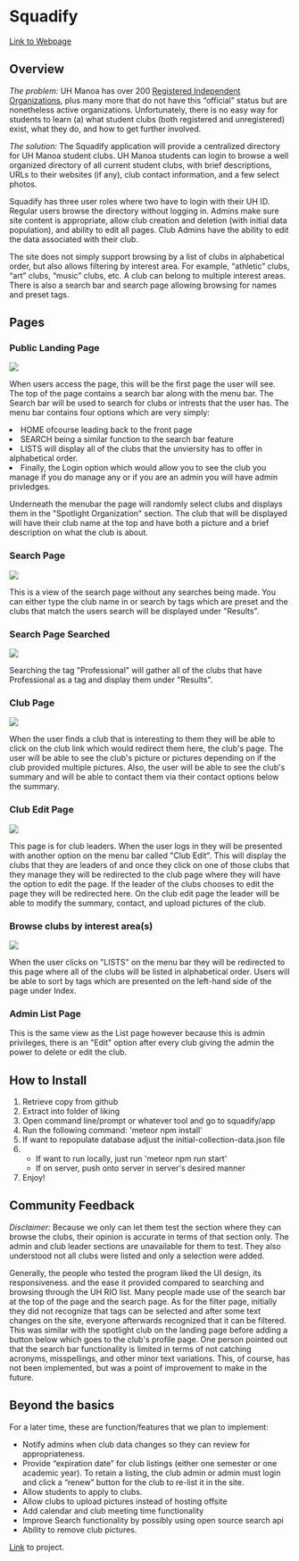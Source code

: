 <div class="container">
  <h1 id="project-club-hub">Squadify</h1>
  <a href="http://squadify.meteorapp.com/">Link to Webpage</a>

<h2 id="overview">Overview</h2>

<p><em>The problem:</em> UH Manoa has over 200 <a href="http://www.manoa.hawaii.edu/studentlife/studentorg/rio.php">Registered Independent Organizations</a>, plus many more that do not have this “official” status but are nonetheless active organizations.  Unfortunately, there is no easy way for students to learn (a) what student clubs (both registered and unregistered) exist, what they do, and how to get further involved.</p>

<p><em>The solution:</em> The Squadify application will provide a centralized directory for UH Manoa student clubs. UH Manoa students can login to browse a well organized directory of all current student clubs, with brief descriptions, URLs to their websites (if any), club contact information, and a few select photos.</p>

<p>Squadify has three user roles where two have to login with their UH ID. Regular users browse the directory without logging in. Admins make sure site content is appropriate, allow club creation and deletion (with initial data population), and ability to edit all pages. Club Admins have the ability to edit the data associated with their club.</p>

<p>The site does not simply support browsing by a list of clubs in alphabetical order, but also allows filtering by interest area. For example, “athletic” clubs, “art” clubs, “music” clubs, etc.  A club can belong to multiple interest areas. There is also a search bar and search page allowing browsing for names and preset tags.</p>


<h2 id="mockup-page-ideas">Pages</h2>

<h3>Public Landing Page</h3>
<img src="/images/landing.png">
<p>
  When users access the page, this will be the first page the user will see. The top of the page contains a search bar along with the menu bar. The Search bar will be used to search for clubs or intrests that the user has. The menu bar contains four options which are very simply: <li>HOME ofcourse leading back to the front page</li>
  <li>SEARCH being a similar function to the search bar feature</li><li>LISTS will display all of the clubs that the unviersity has to offer in alphabetical order.</li> <li> Finally, the Login option which would allow you to see the club you manage if you do manage any or if you are an admin you will have admin privledges.</li></p><p> Underneath the menubar the page will randomly select clubs and displays them in the "Spotlight Organization" section. The club that will be displayed will have their club name at the top and have both a picture and a brief description on what the club is about.
</p>

  
<h3>Search Page</h3>
<img src="/images/search.png">
<p>This is a view of the search page without any searches being made. You can either type the club name in or search by tags which are preset and the clubs that match the users search will be displayed under "Results".</p>

<h3>Search Page Searched</h3>
<img src="/images/search2.png">
<p>Searching the tag "Professional" will gather all of the clubs that have Professional as a tag and display them under "Results".</p>
  
<h3>Club Page</h3>
<img src="/images/club-page.png">
<p>When the user finds a club that is interesting to them they will be able to click on the club link which would redirect them here, the club's page. The user will be able to see the club's picture or pictures depending on if the club provided multiple pictures. Also, the user will be able to see the club's summary and will be able to contact them via their contact options below the summary.</p>
  
<h3>Club Edit Page</h3>
<img src="/images/club-edit.png">
<p>This page is for club leaders. When the user logs in they will be presented with another option on the menu bar called "Club Edit". This will display the clubs that they are leaders of and once they click on one of those clubs that they manage they will be redirected to the club page where they will have the option to edit the page. If the leader of the clubs chooses to edit the page they will be redirected here. On the club edit page the leader will be able to modify the summary, contact, and upload pictures of the club.</p>
  
<h3>Browse clubs by interest area(s)</h3>
<img src="/images/list.png">
<p>When the user clicks on "LISTS" on the menu bar they will be redirected to this page where all of the clubs will be listed in alphabetical order. Users will be able to sort by tags which are presented on the left-hand side of the page under Index.</p>
  
<h3>Admin List Page</h3>
<p>This is the same view as the List page however because this is admin privileges, there is an "Edit" option after every club giving the admin the power to delete or edit the club. </p>


<h2>How to Install</h2>

<ol>
  <li>Retrieve copy from github</li>
  <li>Extract into folder of liking</li>
  <li>Open command line/prompt or whatever tool and go to squadify/app</li>
  <li>Run the following command: 'meteor npm install'</li>
  <li>If want to repopulate database adjust the initial-collection-data.json file</li>
  <li><ul>
    <li>If want to run locally, just run 'meteor npm run start'</li>
    <li>If on server, push onto server in server's desired manner</li>
  </ul></li>
  <li>Enjoy!</li>
</ol>


<h2>Community Feedback</h2>

<p><em>Disclaimer:</em>  Because we only can let them test the section where they can browse the clubs, their opinion is accurate in terms of that section only. The admin and club leader sections are unavailable for them to test. They also understood not all clubs were listed and only a selection were added.</p>

<p>
  Generally, the people who tested the program liked the UI design, its responsiveness. and the ease it provided compared to searching and browsing through the UH RIO list. Many people made use of the search bar at the top of the page and the search page. As for the filter page, initially they did not recognize that tags can be selected and after some text changes on the site, everyone afterwards recognized that it can be filtered. This was similar with the spotlight club on the landing page before adding a button below which goes to the club's profile page. One person pointed out that the search bar functionality is limited in terms of not catching acronyms, misspellings, and other minor text variations. This, of course, has not been implemented, but was a point of improvement to make in the future.
</p>


<h2 id="beyond-the-basics">Beyond the basics</h2>

<p>For a later time, these are function/features that we plan to implement:</p>

<ul>
  <li>Notify admins when club data changes so they can review for appropriateness.</li>
  <li>Provide “expiration date” for club listings (either one semester or one academic year).  To retain a listing, the club admin or admin must login and click a “renew” button for the club to re-list it in the site.</li>
  <li>Allow students to apply to clubs.</li>
  <li>Allow clubs to upload pictures instead of hosting offsite</li>
  <li>Add calendar and club meeting time functionality</li>
  <li>Improve Search functionality by possibly using open source search api</li>
  <li>Ability to remove club pictures.</li>
</ul>

<a href="https://github.com/squadify/squadify.github.io">Link</a> to project.

</div>
